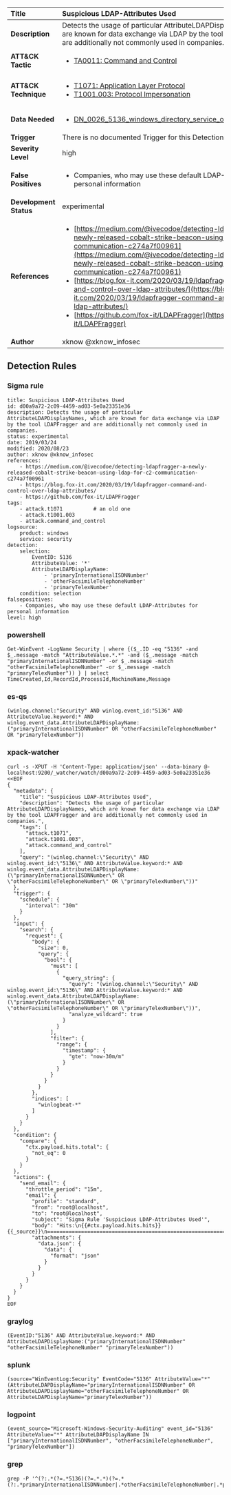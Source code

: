 | Title                    | Suspicious LDAP-Attributes Used       |
|:-------------------------|:------------------|
| **Description**          | Detects the usage of particular AttributeLDAPDisplayNames, which are known for data exchange via LDAP by the tool LDAPFragger and are additionally not commonly used in companies. |
| **ATT&amp;CK Tactic**    |  <ul><li>[TA0011: Command and Control](https://attack.mitre.org/tactics/TA0011)</li></ul>  |
| **ATT&amp;CK Technique** | <ul><li>[T1071: Application Layer Protocol](https://attack.mitre.org/techniques/T1071)</li><li>[T1001.003: Protocol Impersonation](https://attack.mitre.org/techniques/T1001/003)</li></ul>  |
| **Data Needed**          | <ul><li>[DN_0026_5136_windows_directory_service_object_was_modified](../Data_Needed/DN_0026_5136_windows_directory_service_object_was_modified.md)</li></ul>  |
| **Trigger**              |  There is no documented Trigger for this Detection Rule yet  |
| **Severity Level**       | high |
| **False Positives**      | <ul><li>Companies, who may use these default LDAP-Attributes for personal information</li></ul>  |
| **Development Status**   | experimental |
| **References**           | <ul><li>[https://medium.com/@ivecodoe/detecting-ldapfragger-a-newly-released-cobalt-strike-beacon-using-ldap-for-c2-communication-c274a7f00961](https://medium.com/@ivecodoe/detecting-ldapfragger-a-newly-released-cobalt-strike-beacon-using-ldap-for-c2-communication-c274a7f00961)</li><li>[https://blog.fox-it.com/2020/03/19/ldapfragger-command-and-control-over-ldap-attributes/](https://blog.fox-it.com/2020/03/19/ldapfragger-command-and-control-over-ldap-attributes/)</li><li>[https://github.com/fox-it/LDAPFragger](https://github.com/fox-it/LDAPFragger)</li></ul>  |
| **Author**               | xknow @xknow_infosec |


## Detection Rules

### Sigma rule

```
title: Suspicious LDAP-Attributes Used
id: d00a9a72-2c09-4459-ad03-5e0a23351e36
description: Detects the usage of particular AttributeLDAPDisplayNames, which are known for data exchange via LDAP by the tool LDAPFragger and are additionally not commonly used in companies.
status: experimental
date: 2019/03/24
modified: 2020/08/23
author: xknow @xknow_infosec
references:
    - https://medium.com/@ivecodoe/detecting-ldapfragger-a-newly-released-cobalt-strike-beacon-using-ldap-for-c2-communication-c274a7f00961
    - https://blog.fox-it.com/2020/03/19/ldapfragger-command-and-control-over-ldap-attributes/
    - https://github.com/fox-it/LDAPFragger
tags:
    - attack.t1071          # an old one
    - attack.t1001.003
    - attack.command_and_control
logsource:
    product: windows
    service: security
detection:
    selection:
        EventID: 5136
        AttributeValue: '*'
        AttributeLDAPDisplayName:
            - 'primaryInternationalISDNNumber'
            - 'otherFacsimileTelephoneNumber'
            - 'primaryTelexNumber'
    condition: selection
falsepositives:
    - Companies, who may use these default LDAP-Attributes for personal information
level: high

```





### powershell
    
```
Get-WinEvent -LogName Security | where {($_.ID -eq "5136" -and $_.message -match "AttributeValue.*.*" -and ($_.message -match "primaryInternationalISDNNumber" -or $_.message -match "otherFacsimileTelephoneNumber" -or $_.message -match "primaryTelexNumber")) } | select TimeCreated,Id,RecordId,ProcessId,MachineName,Message
```


### es-qs
    
```
(winlog.channel:"Security" AND winlog.event_id:"5136" AND AttributeValue.keyword:* AND winlog.event_data.AttributeLDAPDisplayName:("primaryInternationalISDNNumber" OR "otherFacsimileTelephoneNumber" OR "primaryTelexNumber"))
```


### xpack-watcher
    
```
curl -s -XPUT -H 'Content-Type: application/json' --data-binary @- localhost:9200/_watcher/watch/d00a9a72-2c09-4459-ad03-5e0a23351e36 <<EOF
{
  "metadata": {
    "title": "Suspicious LDAP-Attributes Used",
    "description": "Detects the usage of particular AttributeLDAPDisplayNames, which are known for data exchange via LDAP by the tool LDAPFragger and are additionally not commonly used in companies.",
    "tags": [
      "attack.t1071",
      "attack.t1001.003",
      "attack.command_and_control"
    ],
    "query": "(winlog.channel:\"Security\" AND winlog.event_id:\"5136\" AND AttributeValue.keyword:* AND winlog.event_data.AttributeLDAPDisplayName:(\"primaryInternationalISDNNumber\" OR \"otherFacsimileTelephoneNumber\" OR \"primaryTelexNumber\"))"
  },
  "trigger": {
    "schedule": {
      "interval": "30m"
    }
  },
  "input": {
    "search": {
      "request": {
        "body": {
          "size": 0,
          "query": {
            "bool": {
              "must": [
                {
                  "query_string": {
                    "query": "(winlog.channel:\"Security\" AND winlog.event_id:\"5136\" AND AttributeValue.keyword:* AND winlog.event_data.AttributeLDAPDisplayName:(\"primaryInternationalISDNNumber\" OR \"otherFacsimileTelephoneNumber\" OR \"primaryTelexNumber\"))",
                    "analyze_wildcard": true
                  }
                }
              ],
              "filter": {
                "range": {
                  "timestamp": {
                    "gte": "now-30m/m"
                  }
                }
              }
            }
          }
        },
        "indices": [
          "winlogbeat-*"
        ]
      }
    }
  },
  "condition": {
    "compare": {
      "ctx.payload.hits.total": {
        "not_eq": 0
      }
    }
  },
  "actions": {
    "send_email": {
      "throttle_period": "15m",
      "email": {
        "profile": "standard",
        "from": "root@localhost",
        "to": "root@localhost",
        "subject": "Sigma Rule 'Suspicious LDAP-Attributes Used'",
        "body": "Hits:\n{{#ctx.payload.hits.hits}}{{_source}}\n================================================================================\n{{/ctx.payload.hits.hits}}",
        "attachments": {
          "data.json": {
            "data": {
              "format": "json"
            }
          }
        }
      }
    }
  }
}
EOF

```


### graylog
    
```
(EventID:"5136" AND AttributeValue.keyword:* AND AttributeLDAPDisplayName:("primaryInternationalISDNNumber" "otherFacsimileTelephoneNumber" "primaryTelexNumber"))
```


### splunk
    
```
(source="WinEventLog:Security" EventCode="5136" AttributeValue="*" (AttributeLDAPDisplayName="primaryInternationalISDNNumber" OR AttributeLDAPDisplayName="otherFacsimileTelephoneNumber" OR AttributeLDAPDisplayName="primaryTelexNumber"))
```


### logpoint
    
```
(event_source="Microsoft-Windows-Security-Auditing" event_id="5136" AttributeValue="*" AttributeLDAPDisplayName IN ["primaryInternationalISDNNumber", "otherFacsimileTelephoneNumber", "primaryTelexNumber"])
```


### grep
    
```
grep -P '^(?:.*(?=.*5136)(?=.*.*)(?=.*(?:.*primaryInternationalISDNNumber|.*otherFacsimileTelephoneNumber|.*primaryTelexNumber)))'
```



